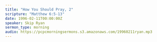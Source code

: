 ```yaml
---
title: "How You Should Pray, 2"
scripture: "Matthew 6:5-13"
date: 1996-02-11T00:00:00Z
speaker: Skip Ryan
sermon_type: morning
audio: https://pcpcmorningsermons.s3.amazonaws.com/19960211ryan.mp3 
---
```



